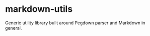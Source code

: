 markdown-utils
==============

Generic utility library built around Pegdown parser and Markdown in general.


